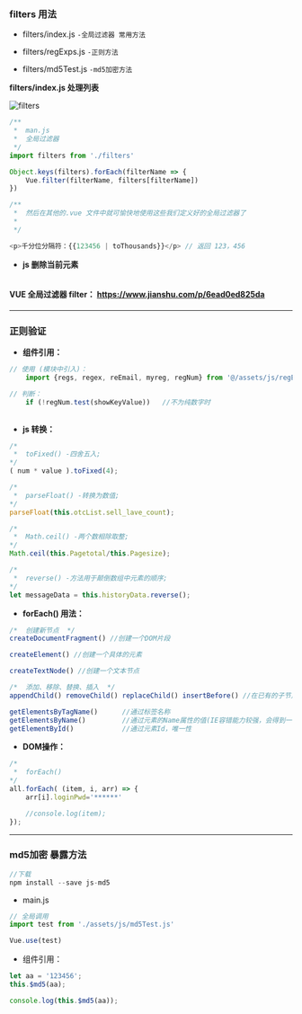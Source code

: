 ### filters 用法

- filters/index.js `-全局过滤器 常用方法`

- filters/regExps.js `-正则方法`

- filters/md5Test.js `-md5加密方法`

**filters/index.js 处理列表**

![filters](https://leijin0416.coding.me/images/08_04/icon-hd_0921_2.jpg) 
```js
/**
 *  man.js
 *  全局过滤器
 */
import filters from './filters'

Object.keys(filters).forEach(filterName => {
    Vue.filter(filterName, filters[filterName])
})

/**
 *  然后在其他的.vue 文件中就可愉快地使用这些我们定义好的全局过滤器了
 *  
 */

<p>千分位分隔符：{{123456 | toThousands}}</p> // 返回 123，456

```

- **js 删除当前元素**

```js

```

#### VUE 全局过滤器 filter： https://www.jianshu.com/p/6ead0ed825da

---

### 正则验证

- **组件引用：**

```js
// 使用 (模块中引入)：
    import {regs, regex, reEmail, myreg, regNum} from '@/assets/js/regExps.js' .

// 判断：
    if (!regNum.test(showKeyValue))   //不为纯数字时
    

```
- **js 转换：**


```js
/*
 *  toFixed() -四舍五入;
*/
( num * value ).toFixed(4);  

/*
 *  parseFloat() -转换为数值;
*/
parseFloat(this.otcList.sell_lave_count); 

/*
 *  Math.ceil() -两个数相除取整;
*/
Math.ceil(this.Pagetotal/this.Pagesize);  

/*
 *  reverse() -方法用于颠倒数组中元素的顺序;
*/
let messageData = this.historyData.reverse();

```

- **forEach() 用法：**

```js
/*  创建新节点  */
createDocumentFragment() //创建一个DOM片段

createElement() //创建一个具体的元素

createTextNode() //创建一个文本节点

/*  添加、移除、替换、插入  */
appendChild() removeChild() replaceChild() insertBefore() //在已有的子节点前插入一个新的子节点

getElementsByTagName()      //通过标签名称
getElementsByName()         //通过元素的Name属性的值(IE容错能力较强，会得到一个数组，其中包括id等于name值的)
getElementById()            //通过元素Id，唯一性

```

- **DOM操作：**

```js
/*
 *  forEach() 
*/
all.forEach( (item, i, arr) => {
    arr[i].loginPwd='******'

    //console.log(item);
});

```

---

### md5加密 暴露方法

```js
//下载
npm install --save js-md5
```

- main.js

```js
// 全局调用
import test from './assets/js/md5Test.js'

Vue.use(test)
```

- 组件引用：

```js
let aa = '123456';
this.$md5(aa);

console.log(this.$md5(aa));
```